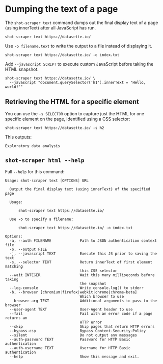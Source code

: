 # Dumping the text of a page

The `shot-scraper text` command dumps out the final display text of a page (using innerText) after all JavaScript has run.

    shot-scraper text https://datasette.io/

Use `-o filename.text` to write the output to a file instead of displaying it.

    shot-scraper text https://datasette.io/ -o index.txt

Add `--javascript SCRIPT` to execute custom JavaScript before taking the HTML snapshot.

    shot-scraper text https://datasette.io/ \
      --javascript "document.querySelector('h1').innerText = 'Hello, world!'"

## Retrieving the HTML for a specific element

You can use the `-s SELECTOR` option to capture just the HTML for one specific element on the page, identified using a CSS selector:

    shot-scraper text https://datasette.io/ -s h2

This outputs:

    Exploratory data analysis                                                                                                                                                                          

## `shot-scraper html --help`

Full `--help` for this command:

<!-- [[[cog
import cog
from shot_scraper import cli
from click.testing import CliRunner
runner = CliRunner()
result = runner.invoke(cli.cli, ["text", "--help"])
help = result.output.replace("Usage: cli", "Usage: shot-scraper")
cog.out(
    "```\n{}\n```\n".format(help.strip())
)
]]] -->
```
Usage: shot-scraper text [OPTIONS] URL

  Output the final display text (using innerText) of the specified page

  Usage:

      shot-scraper text https://datasette.io/

  Use -o to specify a filename:

      shot-scraper text https://datasette.io/ -o index.txt

Options:
  -a, --auth FILENAME             Path to JSON authentication context file
  -o, --output FILE
  -j, --javascript TEXT           Execute this JS prior to saving the text
  -s, --selector TEXT             Return innerText of first element matching
                                  this CSS selector
  --wait INTEGER                  Wait this many milliseconds before taking
                                  the snapshot
  --log-console                   Write console.log() to stderr
  -b, --browser [chromium|firefox|webkit|chrome|chrome-beta]
                                  Which browser to use
  --browser-arg TEXT              Additional arguments to pass to the browser
  --user-agent TEXT               User-Agent header to use
  --fail                          Fail with an error code if a page returns an
                                  HTTP error
  --skip                          Skip pages that return HTTP errors
  --bypass-csp                    Bypass Content-Security-Policy
  --silent                        Do not output any messages
  --auth-password TEXT            Password for HTTP Basic authentication
  --auth-username TEXT            Username for HTTP Basic authentication
  --help                          Show this message and exit.
```
<!-- [[[end]]] -->
